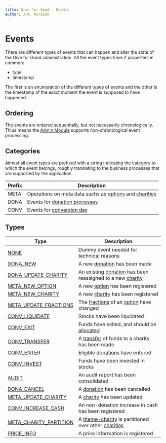 ```yaml
---
title: Give for Good - Events
author: J.W. Morsink
---
```


# Events

There are different types of events that can happen and alter the state of the Give for Good administration.
All the event types have 2 properties in common:

* type
* timestamp

The first is an enumeration of the different types of events and the other is the timestamp of the exact moment the event is supposed to have happened.

## Ordering

The events are ordered sequentially, but not necessarily chronologically.
Thius means the [Admin Module](./admin_module) supports non-chronological event processing.

## Categories

Almost all event types are prefixed with a string indicating the category to which the event belongs, roughly translating to the business processes that are supported by the application.

| Prefix | Description                                                                             |
| ------ | --------------------------------------------------------------------------------------- |
| META   | Operations on meta data suchs as [options](./option) and [charities](./charity)         |
| DONA   | Events for [donation processes](./donation)                                             |
| CONV   | Events for [conversion day](./conversion_day)                                           |

## Types

| Type                                                      | Description                                                  |
| --------------------------------------------------------- | ------------------------------------------------------------ |
| [NONE](./events/NONE)                                     | Dummy event needed for technical reasons                     |
| [DONA_NEW](./events/DONA_NEW)                             | A new [donation](./donation) has been made                   |
| [DONA_UPDATE_CHARITY](./events/DONA_UPDATE_CHARITY)       | An existing [donation](.donation) has been reassigned to a new [charity](./charity) |
| [META_NEW_OPTION](./events/META_NEW_OPTION)               | A new [option](./option) has been registered                 |
| [META_NEW_CHARITY](./events/META_NEW_CHARITY)             | A new [charity](./charity) has been registered               |
| [META_UPDATE_FRACTIONS](./events/META_UPDATE_FRACTIONS)   | The [fractions](./option_fractions) of an [option](./option) have changed |
| [CONV_LIQUIDATE](./events/CONV_LIQUIDATE)                 | Stocks have been liquidated                                  |
| [CONV_EXIT](./events/CONV_EXIT)                           | Funds have exited, and should be [allocated](./allocation)   |
| [CONV_TRANSFER](./events/CONV_TRANSFER)                   | A [transfer](./transfer) of funds to a charity has been made |
| [CONV_ENTER](./events/CONV_ENTER)                         | Eligible [donations](./donation) have entered                |
| [CONV_INVEST](./events/CONV_INVEST)                       | Funds have been invested in stocks                           |
| [AUDIT](./events/AUDIT)                                   | An audit report has been consolidated                        |
| [DONA_CANCEL](./events/DONA_CANCEL)                       | A [donation](./donation) has been cancelled                  |
| [META_UPDATE_CHARITY](./events/META_UPDATE_CHARITY)       | A [charity](./charity) has been updated                      |
| [CONV_INCREASE_CASH](./events/CONV_INCREASE_CASH)         | An non-donation increase in cash has been registered         |
| [META_CHARITY_PARTITION](./events/META_CHARITY_PARTITION) | A [theme-charity](./theme) is partitioned over other [charities](./charity) |
| [PRICE_INFO](./events/PRICE_INFO)                         | A price information is registered                            |

